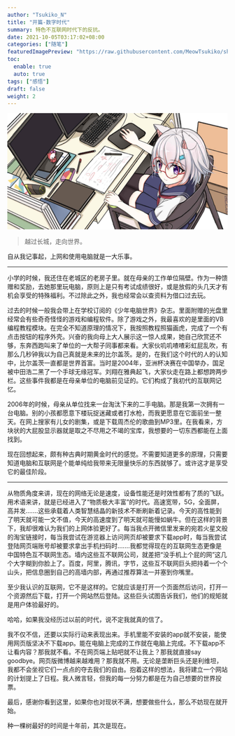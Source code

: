 ```yaml
---
author: "Tsukiko_N"
title: "开篇-数字时代"
summary: 特色不互联网时代下的反抗。
date: 2021-10-05T03:17:02+08:00
categories: ["随笔"]
featuredImagePreview: "https://raw.githubusercontent.com/MeowTsukiko/share/main/websitepicture/banner2.jpg"
toc:
  enable: true
  auto: true
tags: ["感悟"]
draft: false
weight: 2
---
```


![banner1](https://raw.githubusercontent.com/MeowTsukiko/share/main/websitepicture/banner2.jpg)

> 越过长城，走向世界。

自从我记事起，上网和使用电脑就是一大乐事。


----------


小学的时候，我还住在老城区的老房子里。就在母亲的工作单位隔壁。作为一种馈赠和奖励，去她那里玩电脑，原则上是只有考试成绩很好，或是放假的头几天才有机会享受的特殊福利。不过除此之外，我也经常会以查资料为借口过去玩。

过去的时候一般我会带上在学校订阅的《少年电脑世界》杂志。里面附赠的光盘里经常会有些奇奇怪怪的游戏和编程软件。除了游戏之外，我最喜欢的是里面的VB编程教程模块。在完全不知道原理的情况下，我按照教程照猫画虎，完成了一个有点击按钮的程序外壳。兴奋的我向母上大人展示这一惊人成果，她自己欣赏还不够，东奔西跑叫来了单位的一大帮子同事都来看。大家伙叽叽喳喳彩虹屁乱吹，有那么几秒钟我以为自己真就是未来的比尔盖茨。是的，在我们这个时代的人的认知中，比尔盖茨一直都是世界首富。当时是2004年，亚洲杯决赛在中国举办，国足被中田浩二黑了一个手球无缘冠军。刘翔在雅典起飞，大家伙走在路上都想跨两步栏。这些事件我都是在母亲单位的电脑前见证的。它们构成了我初代的互联网记忆。

2006年的时候，母亲从单位找来一台淘汰下来的二手电脑。那是我第一次拥有一台电脑。别的小孩都愿意下楼玩捉迷藏或者打水枪，而我更愿意在它面前坐一整天。在网上搜家有儿女的剧集，或是下载周杰伦的歌曲到MP3里。在我看来，方块状的大屁股显示器就是取之不尽用之不竭的宝库，我想要的一切东西都能在上面找到。

现在回想起来，颇有种古典时期黄金时代的感觉。不需要知道更多的原理，只需要知道电脑和互联网是个能单纯给我带来无限量快乐的东西就够了。或许这才是享受它的最佳阶段。


----------

从物质角度来讲，现在的网络无论是速度，设备性能还是时效性都有了质的飞跃。用术语来讲，就是已经进入了“物质极大丰富”的时代。高速宽带，5G，全面屏，高并发.......这些承载着人类智慧结晶的新技术不断刷新着记录。今天的高性能到了明天就可能一文不值，今天的高速度到了明天就可能慢如蜗牛。但在这样的背景下，我却很难认为我们的上网体验更好了。每当我点开微信里发来的宛若火星文般的淘宝链接时，每当我尝试在游览器上访问网页却被要求下载app时，每当我尝试登陆网页端账号却被要求拿出手机扫码时.......我都觉得现在的互联网生态更像是中国特色互不联网生态。墙内这些互不联网公司，就差把“没手机上个屁的网”这几个大字糊到你脸上了。百度，阿里，腾讯，字节，这些互不联网巨头把持着一个个山头，把信息圈到自己的高墙内部，再通过推荐算法一并塞到你嘴里。

至少我认识的互联网，它不是这样的。它就应该是打开一个页面然后访问，打开一个资源然后下载，打开一个网站然后登陆。这些巨头试图告诉我们，他们的规矩就是用户体验最好的。

哈哈，如果我没经历过以前的时代，说不定我就真的信了。

我不仅不信，还要以实际行动来表现出来。手机里能不安装的app就不安装，能使用网页版坚决不下载app。能在电脑上完成的工作就在电脑上完成。不下载app不让看内容？那我就不看。不在网页端上贴吧就不让我上？那我就直接say goodbye。网页版微博越来越难用？那我就不用。无论是垄断巨头还是利维坦，我都不会坐视它们一点点的夺去我们的自由。抱着这样的想法，我将建立一个网站的计划提上了日程。我人微言轻，但我的每一分努力都是在为自己想要的世界投票。

最后，感谢你看到这里，如果你也对现状不满，想要做些什么，那么不妨现在就开始。

种一棵树最好的时间是十年前，其次是现在。



